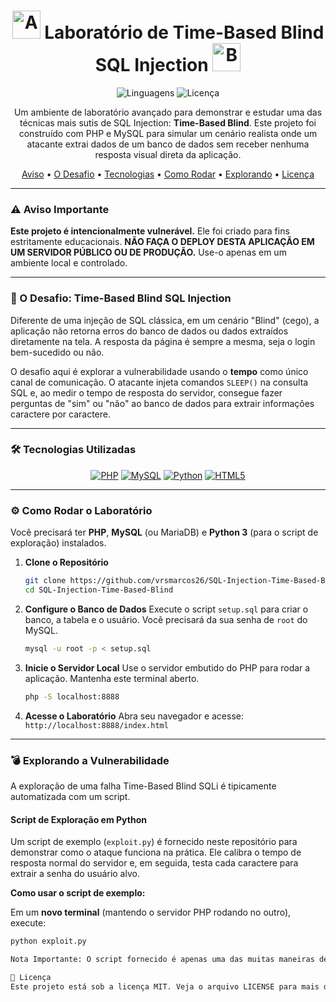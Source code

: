 <div align="center">
  <h1>
    <img src="https://raw.githubusercontent.com/Tarikul-Islam-Anik/Animated-Fluent-Emojis/master/Emojis/Objects/Hourglass%20Not%20Done.png" alt="Ampulheta" width="45" height="45" />
    Laboratório de Time-Based Blind SQL Injection
    <img src="https://raw.githubusercontent.com/Tarikul-Islam-Anik/Animated-Fluent-Emojis/master/Emojis/Objects/Database.png" alt="Banco de Dados" width="45" height="45" />
  </h1>
</div>

<p align="center">
  <img alt="Linguagens" src="https://img.shields.io/github/languages/top/vrsmarcos26/SQL-Injection-Time-Based-Blind?style=for-the-badge&color=563D7C">
  <img alt="Licença" src="https://img.shields.io/github/license/vrsmarcos26/SQL-Injection-Time-Based-Blind?style=for-the-badge&color=blue">
</p>

<p align="center">
  Um ambiente de laboratório avançado para demonstrar e estudar uma das técnicas mais sutis de SQL Injection: <strong>Time-Based Blind</strong>. Este projeto foi construído com PHP e MySQL para simular um cenário realista onde um atacante extrai dados de um banco de dados sem receber nenhuma resposta visual direta da aplicação.
</p>

<p align="center">
  <a href="#-aviso-importante">Aviso</a> •
  <a href="#-o-desafio">O Desafio</a> •
  <a href="#-tecnologias-utilizadas">Tecnologias</a> •
  <a href="#-como-rodar-o-laboratório">Como Rodar</a> •
  <a href="#-explorando-a-vulnerabilidade">Explorando</a> •
  <a href="#-licença">Licença</a>
</p>

---

### ⚠️ Aviso Importante

**Este projeto é intencionalmente vulnerável.** Ele foi criado para fins estritamente educacionais. **NÃO FAÇA O DEPLOY DESTA APLICAÇÃO EM UM SERVIDOR PÚBLICO OU DE PRODUÇÃO.** Use-o apenas em um ambiente local e controlado.

---

### 🎯 O Desafio: Time-Based Blind SQL Injection

Diferente de uma injeção de SQL clássica, em um cenário "Blind" (cego), a aplicação não retorna erros do banco de dados ou dados extraídos diretamente na tela. A resposta da página é sempre a mesma, seja o login bem-sucedido ou não.

O desafio aqui é explorar a vulnerabilidade usando o **tempo** como único canal de comunicação. O atacante injeta comandos `SLEEP()` na consulta SQL e, ao medir o tempo de resposta do servidor, consegue fazer perguntas de "sim" ou "não" ao banco de dados para extrair informações caractere por caractere.

---

### 🛠️ Tecnologias Utilizadas

<p align="center">
  <a href="https://www.php.net/"><img src="https://img.shields.io/badge/PHP-777BB4?style=for-the-badge&logo=php&logoColor=white" alt="PHP"></a>
  <a href="https://www.mysql.com/"><img src="https://img.shields.io/badge/MySQL-4479A1?style=for-the-badge&logo=mysql&logoColor=white" alt="MySQL"></a>
  <a href="https://www.python.org/"><img src="https://img.shields.io/badge/Python-3776AB?style=for-the-badge&logo=python&logoColor=white" alt="Python"></a>
  <a href="#"><img src="https://img.shields.io/badge/HTML5-E34F26?style=for-the-badge&logo=html5&logoColor=white" alt="HTML5"></a>
</p>

---

### ⚙️ Como Rodar o Laboratório

Você precisará ter **PHP**, **MySQL** (ou MariaDB) e **Python 3** (para o script de exploração) instalados.

1.  **Clone o Repositório**
    ```bash
    git clone https://github.com/vrsmarcos26/SQL-Injection-Time-Based-Blind.git
    cd SQL-Injection-Time-Based-Blind
    ```

2.  **Configure o Banco de Dados**
    Execute o script `setup.sql` para criar o banco, a tabela e o usuário. Você precisará da sua senha de `root` do MySQL.
    ```bash
    mysql -u root -p < setup.sql
    ```

3.  **Inicie o Servidor Local**
    Use o servidor embutido do PHP para rodar a aplicação. Mantenha este terminal aberto.
    ```bash
    php -S localhost:8888
    ```

4.  **Acesse o Laboratório**
    Abra seu navegador e acesse: `http://localhost:8888/index.html`

---

### 💣 Explorando a Vulnerabilidade

A exploração de uma falha Time-Based Blind SQLi é tipicamente automatizada com um script.

#### Script de Exploração em Python

Um script de exemplo (`exploit.py`) é fornecido neste repositório para demonstrar como o ataque funciona na prática. Ele calibra o tempo de resposta normal do servidor e, em seguida, testa cada caractere para extrair a senha do usuário alvo.

**Como usar o script de exemplo:**

Em um **novo terminal** (mantendo o servidor PHP rodando no outro), execute:
```bash
python exploit.py

Nota Importante: O script fornecido é apenas uma das muitas maneiras de automatizar este ataque. O verdadeiro aprendizado vem de entender a lógica por trás dele. É altamente recomendado que você tente construir seu próprio script do zero! Isso solidificará seu entendimento sobre como a vulnerabilidade é explorada passo a passo.

📝 Licença
Este projeto está sob a licença MIT. Veja o arquivo LICENSE para mais detalhes.
